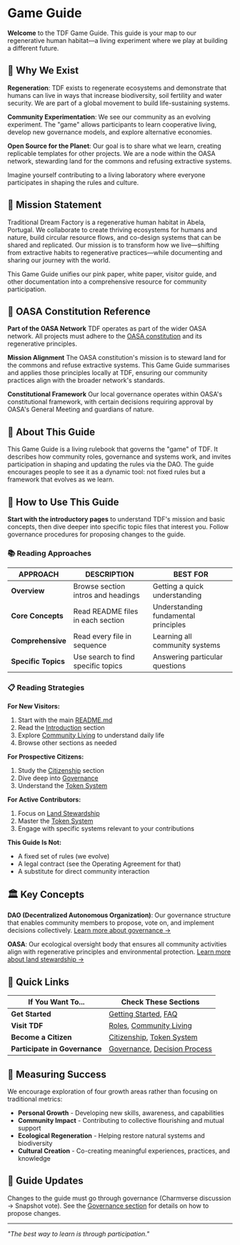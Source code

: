 # Game Guide

**Welcome** to the TDF Game Guide. This guide is your map to our regenerative human habitat—a living experiment where we play at building a different future.

## 🌱 Why We Exist

**Regeneration**: TDF exists to regenerate ecosystems and demonstrate that humans can live in ways that increase biodiversity, soil fertility and water security. We are part of a global movement to build life-sustaining systems.

**Community Experimentation**: We see our community as an evolving experiment. The "game" allows participants to learn cooperative living, develop new governance models, and explore alternative economies.

**Open Source for the Planet**: Our goal is to share what we learn, creating replicable templates for other projects. We are a node within the OASA network, stewarding land for the commons and refusing extractive systems.

Imagine yourself contributing to a living laboratory where everyone participates in shaping the rules and culture.

## 🎯 Mission Statement

Traditional Dream Factory is a regenerative human habitat in Abela, Portugal. We collaborate to create thriving ecosystems for humans and nature, build circular resource flows, and co-design systems that can be shared and replicated. Our mission is to transform how we live—shifting from extractive habits to regenerative practices—while documenting and sharing our journey with the world.

This Game Guide unifies our pink paper, white paper, visitor guide, and other documentation into a comprehensive resource for community participation.

## 🌱 OASA Constitution Reference

**Part of the OASA Network** TDF operates as part of the wider OASA network. All projects must adhere to the [OASA constitution](https://oasa.earth) and its regenerative principles.

**Mission Alignment** The OASA constitution's mission is to steward land for the commons and refuse extractive systems. This Game Guide summarises and applies those principles locally at TDF, ensuring our community practices align with the broader network's standards.

**Constitutional Framework** Our local governance operates within OASA's constitutional framework, with certain decisions requiring approval by OASA's General Meeting and guardians of nature.

## 📖 About This Guide

This Game Guide is a living rulebook that governs the "game" of TDF. It describes how community roles, governance and systems work, and invites participation in shaping and updating the rules via the DAO. The guide encourages people to see it as a dynamic tool: not fixed rules but a framework that evolves as we learn.

## 🚀 How to Use This Guide

**Start with the introductory pages** to understand TDF's mission and basic concepts, then dive deeper into specific topic files that interest you. Follow governance procedures for proposing changes to the guide.

### 📚 Reading Approaches

| APPROACH | DESCRIPTION | BEST FOR |
|----------|-------------|----------|
| **Overview** | Browse section intros and headings | Getting a quick understanding |
| **Core Concepts** | Read README files in each section | Understanding fundamental principles |
| **Comprehensive** | Read every file in sequence | Learning all community systems |
| **Specific Topics** | Use search to find specific topics | Answering particular questions |

### 📋 Reading Strategies

**For New Visitors:**
1. Start with the main [README.md](../README.md)
2. Read the [Introduction](../01_introduction/README.md) section
3. Explore [Community Living](../06_community-living/README.md) to understand daily life
4. Browse other sections as needed

**For Prospective Citizens:**
1. Study the [Citizenship](../02_roles-and-stakeholders/citizen.md) section
2. Dive deep into [Governance](../03_governance/README.md)
3. Understand the [Token System](../05_token-economy/README.md)

**For Active Contributors:**
1. Focus on [Land Stewardship](../07_land-stewardship/README.md)
2. Master the [Token System](../05_token-economy/README.md)
3. Engage with specific systems relevant to your contributions

**This Guide Is Not:**
- A fixed set of rules (we evolve)
- A legal contract (see the Operating Agreement for that)
- A substitute for direct community interaction

## 🏛️ Key Concepts

**DAO (Decentralized Autonomous Organization)**: Our governance structure that enables community members to propose, vote on, and implement decisions collectively. [Learn more about governance →](../03_governance/README.md)

**OASA**: Our ecological oversight body that ensures all community activities align with regenerative principles and environmental protection. [Learn more about land stewardship →](../07_land-stewardship/README.md)

## 🧭 Quick Links

| If You Want To... | Check These Sections |
|-------------------|----------------------|
| **Get Started** | [Getting Started](getting_started.md), [FAQ](faq.md) |
| **Visit TDF** | [Roles](../02_roles-and-stakeholders/README.md), [Community Living](../06_community-living/README.md) |
| **Become a Citizen** | [Citizenship](../02_roles-and-stakeholders/citizen.md), [Token System](../05_token-economy/README.md) |
| **Participate in Governance** | [Governance](../03_governance/README.md), [Decision Process](../03_governance/decision_process.md) |

## 🌱 Measuring Success

We encourage exploration of four growth areas rather than focusing on traditional metrics:

- **Personal Growth** - Developing new skills, awareness, and capabilities
- **Community Impact** - Contributing to collective flourishing and mutual support
- **Ecological Regeneration** - Helping restore natural systems and biodiversity
- **Cultural Creation** - Co-creating meaningful experiences, practices, and knowledge


## 🔄 Guide Updates

Changes to the guide must go through governance (Charmverse discussion → Snapshot vote). See the [Governance section](../03_governance/) for details on how to propose changes.

---

*"The best way to learn is through participation."*
